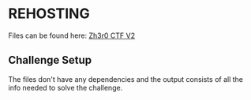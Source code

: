 # REHOSTING

Files can be found here: [Zh3r0 CTF V2](https://github.com/zh3r0/zh3r0-ctf/blob/main/V2/reversing/pyaz/README.md)

## Challenge Setup
The files don't have any dependencies and the output consists of all the info needed to solve the challenge.